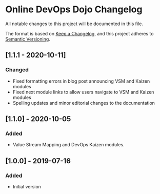# Online DevOps Dojo Changelog

All notable changes to this project will be documented in this file.

The format is based on [Keep a Changelog](https://keepachangelog.com/en/1.0.0/),
and this project adheres to [Semantic Versioning](https://semver.org/spec/v2.0.0.html).

## [1.1.1 - 2020-10-11]

### Changed

- Fixed formatting errors in blog post announcing VSM and Kaizen modules
- Fixed next module links to allow users navigate to VSM and Kaizen modules
- Spelling updates and minor editorial changes to the documentation

## [1.1.0] - 2020-10-05

### Added

- Value Stream Mapping and DevOps Kaizen modules.

## [1.0.0] - 2019-07-16

### Added

- Initial version
